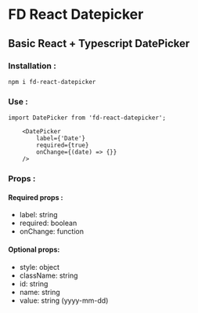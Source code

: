 # FD React Datepicker


## Basic React + Typescript DatePicker

### Installation :

```
npm i fd-react-datepicker
```

### Use :

```
import DatePicker from 'fd-react-datepicker';
```

```
    <DatePicker
        label={'Date'}
        required={true}
        onChange={(date) => {}}
    />
```

### Props :

#### Required props : 
-   label: string
-   required: boolean 
-   onChange: function

#### Optional props: 
-   style: object
-   className: string
-   id: string
-   name: string
-   value: string (yyyy-mm-dd)